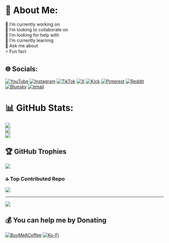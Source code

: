 # 💫 About Me:
🔭 I’m currently working on<br>👯 I’m looking to collaborate on<br>🤝 I’m looking for help with<br>🌱 I’m currently learning<br>💬 Ask me about<br>⚡ Fun fact


## 🌐 Socials:
[![YouTube](https://img.shields.io/badge/-6a0dad?logo=youtube&logoColor=white&style=for-the-badge)](https://youtube.com/@s4crying)
[![Instagram](https://img.shields.io/badge/-6a0dad?logo=instagram&logoColor=white&style=for-the-badge)](https://instagram.com/@s4cryingresmi)
[![TikTok](https://img.shields.io/badge/-6a0dad?logo=tiktok&logoColor=white&style=for-the-badge)](https://tiktok.com/@s4crying)
[![X](https://img.shields.io/badge/-6a0dad?logo=x&logoColor=white&style=for-the-badge)](https://x.com/@s4crying)
[![Kick](https://img.shields.io/badge/-6a0dad?logo=kick&logoColor=white&style=for-the-badge)](https://kick.com/s4crying)
[![Pinterest](https://img.shields.io/badge/-6a0dad?logo=Pinterest&logoColor=white&style=for-the-badge)](https://pinterest.com/s4crying)
[![Reddit](https://img.shields.io/badge/-6a0dad?logo=reddit&logoColor=white&style=for-the-badge)](https://reddit.com/user/s4crying)
[![Bluesky](https://img.shields.io/badge/-6a0dad?logo=bluesky&logoColor=white&style=for-the-badge)](https://bsky.app/profile/s4cry.ing)
[![email](https://img.shields.io/badge/Email-6a0dad?logo=gmail&logoColor=white&style=for-the-badge)](mailto:mail@s4cry.ing) 
# 📊 GitHub Stats:
![](https://github-readme-stats.vercel.app/api?username=S4Crying&theme=aura&hide_border=true&include_all_commits=true&count_private=false)<br/>
![](https://nirzak-streak-stats.vercel.app/?user=S4Crying&theme=aura&hide_border=true)<br/>
![](https://github-readme-stats.vercel.app/api/top-langs/?username=S4Crying&theme=aura&hide_border=true&include_all_commits=true&count_private=false&layout=compact)

## 🏆 GitHub Trophies
![](https://github-profile-trophy.vercel.app/?username=S4Crying&theme=aura&no-frame=true&no-bg=true&margin-w=4)

### 🔝 Top Contributed Repo
![](https://github-contributor-stats.vercel.app/api?username=S4Crying&limit=5&theme=aura&combine_all_yearly_contributions=true)

---
[![](https://visitcount.itsvg.in/api?id=S4Crying&icon=0&color=11)](https://visitcount.itsvg.in)

  ## 💰 You can help me by Donating
  [![BuyMeACoffee](https://img.shields.io/badge/Buy%20Me%20a%20Coffee-ffdd00?style=for-the-badge&logo=buy-me-a-coffee&logoColor=black)](https://buymeacoffee.com/s4crying) [![Ko-Fi](https://img.shields.io/badge/Ko--fi-F16061?style=for-the-badge&logo=ko-fi&logoColor=white)](https://ko-fi.com/s4crying) 

  
<!-- Proudly created with GPRM ( https://gprm.itsvg.in ) -->
